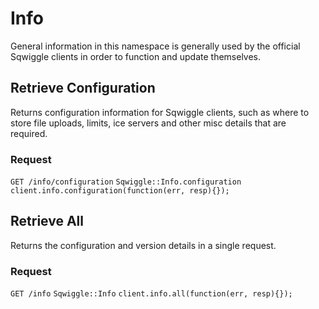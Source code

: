 # Info
General information in this namespace is generally used by the official Sqwiggle clients in order to function and update themselves.

## Retrieve Configuration
Returns configuration information for Sqwiggle clients, such as where to store file uploads, limits, ice servers and other misc details that are required.

### Request
<div class="request">
    <code class="http" title="HTTP">GET /info/configuration</code>
    <code class="ruby" title="Ruby">Sqwiggle::Info.configuration</code>
    <code class="js" title="Node.js">client.info.configuration(function(err, resp){});</code>
</div>

## Retrieve All
Returns the configuration and version details in a single request.

### Request
<div class="request">
    <code class="http" title="HTTP">GET /info</code>
    <code class="ruby" title="Ruby">Sqwiggle::Info</code>
    <code class="js" title="Node.js">client.info.all(function(err, resp){});</code>
</div>
